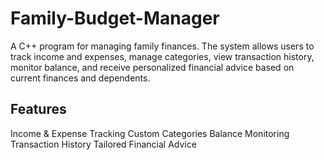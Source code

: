 # Family-Budget-Manager
A C++ program for managing family finances. The system allows users to track income and expenses, manage categories, view transaction history, monitor balance, and receive personalized financial advice based on current finances and dependents.

## Features  
Income & Expense Tracking 
Custom Categories 
Balance Monitoring 
Transaction History
Tailored Financial Advice  



